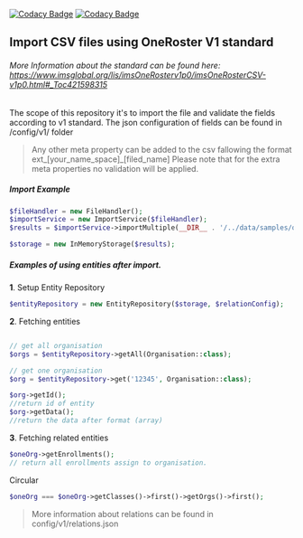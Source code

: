 [![Codacy Badge](https://api.codacy.com/project/badge/Grade/d8351b7ac84046198c36ca11c7bdcf45)](https://www.codacy.com/app/ionutpad/oneroster-import?utm_source=github.com&amp;utm_medium=referral&amp;utm_content=oat-sa/oneroster-import&amp;utm_campaign=Badge_Grade)
[![Codacy Badge](https://api.codacy.com/project/badge/Coverage/d8351b7ac84046198c36ca11c7bdcf45)](https://www.codacy.com/app/ionutpad/oneroster-import?utm_source=github.com&amp;utm_medium=referral&amp;utm_content=oat-sa/oneroster-import&amp;utm_campaign=Badge_Coverage)
## Import CSV files using OneRoster V1 standard

###### More Information about the standard can be found here: https://www.imsglobal.org/lis/imsOneRosterv1p0/imsOneRosterCSV-v1p0.html#_Toc421598315

The scope of this repository it's to import the file and validate the fields according to v1 standard.
The json configuration of fields can be found in /config/v1/ folder


> Any other meta property can be added to the csv fallowing the format ext_[your_name_space]_[filed_name]
> Please note that for the extra meta properties no validation will be applied.
##### Import Example

```php
$fileHandler = new FileHandler();
$importService = new ImportService($fileHandler);
$results = $importService->importMultiple(__DIR__ . '/../data/samples/oneRoster1.0/');

$storage = new InMemoryStorage($results);
```

##### Examples of using entities after import.

**1**. Setup Entity Repository
```php
$entityRepository = new EntityRepository($storage, $relationConfig);
```
**2**. Fetching entities
```php

// get all organisation
$orgs = $entityRepository->getAll(Organisation::class);

// get one organisation
$org = $entityRepository->get('12345', Organisation::class);

$org->getId();
//return id of entity
$org->getData();
//return the data after format (array)
```

**3**. Fetching related entities
```php
$oneOrg->getEnrollments();
// return all enrollments assign to organisation.
```
Circular 
```php
$oneOrg === $oneOrg->getClasses()->first()->getOrgs()->first();
```
> More information about relations can be found in config/v1/relations.json